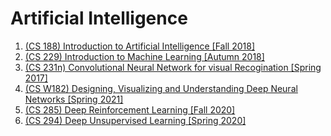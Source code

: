# Artificial Intelligence
1. [(CS 188) Introduction to Artificial Intelligence [Fall 2018]](./(CS%20188)%20Introduction%20to%20Artificial%20Intelligence%20[Fall%202018]/index.md)
2. [(CS 229) Introduction to Machine Learning [Autumn 2018]](./(CS%20229)%20Introduction%20to%20Machine%20Learning%20[Autumn%202018]/index.md)
3. [(CS 231n) Convolutional Neural Network for visual Recogination [Spring 2017]](./(CS%20231n)%20Convolutional%20Neural%20Network%20for%20visual%20Recogination%20[Spring%202017]/index.md)
4. [(CS W182) Designing, Visualizing and Understanding Deep Neural Networks [Spring 2021]](./(CS%20W182)%20Designing,%20Visualizing%20and%20Understanding%20Deep%20Neural%20Networks%20[Spring%202021]/index.md)
5. [(CS 285) Deep Reinforcement Learning [Fall 2020]](./(CS%20285)%20Deep%20Reinforcement%20Learning%20[Fall%202020]/index.md)
6. [(CS 294) Deep Unsupervised Learning [Spring 2020]](./(CS%20294)%20Deep%20Unsupervised%20Learning%20[Spring%202020]/index.md)
